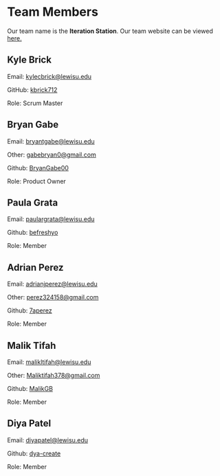 # Team Members

Our team name is the  **Iteration Station**.  Our team website can be viewed [here.](https://witty-meadow-055b73d10.1.azurestaticapps.net/)

## Kyle Brick

Email:  kylecbrick@lewisu.edu

GitHub: [kbrick712](https://github.com/kbrick712)

Role: Scrum Master

## Bryan Gabe

Email: bryantgabe@lewisu.edu

Other: gabebryan0@gmail.com

Github: [BryanGabe00](https://github.com/BryanGabe00)

Role: Product Owner

## Paula Grata

Email: paulargrata@lewisu.edu

Github: [befreshyo](https://github.com/befreshyo)

Role: Member

## Adrian Perez

Email: adrianjperez@lewisu.edu

Other: perez324158@gmail.com

Github: [7aperez](https://github.com/7pereza)

Role: Member

## Malik Tifah

Email: malikltifah@lewisu.edu

Other: Maliktifah378@gmail.com

Github: [MalikGB](https://github.com/MalikGB)

Role: Member

## Diya Patel
Email: diyapatel@lewisu.edu

Github: [dya-create](https://github.com/dya-create)

Role: Member


